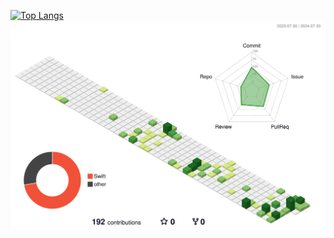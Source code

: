 [![Top Langs](https://github-readme-stats.vercel.app/api/top-langs/?username=woongaaaa)](https://github.com/woongaaaa/github-readme-stats)
![](./profile-3d-contrib/profile-green-animate.svg)
